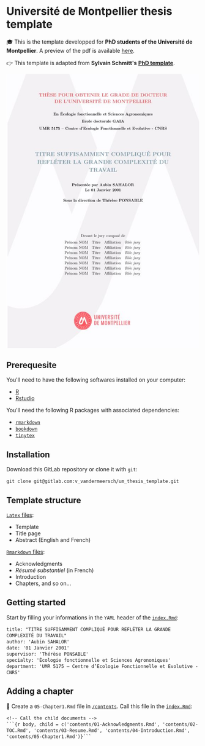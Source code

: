 # Université de Montpellier thesis template

🎓 This is the template developped for **PhD students of the Université de Montpellier**.
A preview of the pdf is available [here](https://gitlab.com/v_vandermeersch/um_thesis_template/-/blob/master/index.pdf).

👉 This template is adapted from **Sylvain Schmitt's** [**PhD template**](https://github.com/sylvainschmitt/PhD).

![template](img/title_page.JPG)

## Prerequesite

You'll need to have the following softwares installed on your computer:

* [R](https://www.r-project.org/) 
* [Rstudio](https://rstudio.com/)

You'll need the following R packages with associated dependencies:

* [`rmarkdown`](https://rmarkdown.rstudio.com/)
* [`bookdown`](https://bookdown.org/)
* [`tinytex`](https://yihui.org/tinytex/r/)

## Installation

Download this GitLab repository or clone it with `git`:

```
git clone git@gitlab.com:v_vandermeersch/um_thesis_template.git
```

## Template structure

[`Latex` files](https://gitlab.com/v_vandermeersch/um_thesis_template/-/tree/master/latex):

* Template
* Title page
* Abstract (English and French)

[`Rmarkdown` files](https://gitlab.com/v_vandermeersch/um_thesis_template/-/tree/master/contents):

* Acknowledgments
* *Résumé substantiel* (in French)
* Introduction
* Chapters, and so on...

## Getting started

Start by filling your informations in the `YAML` header of the [`index.Rmd`](https://gitlab.com/v_vandermeersch/um_thesis_template/-/blob/master/index.Rmd):

```
title: "TITRE SUFFISAMMENT COMPLIQUÉ POUR REFLÉTER LA GRANDE COMPLEXITÉ DU TRAVAIL"
author: 'Aubin SAHALOR'
date: '01 Janvier 2001'
supervisor: 'Thérèse PONSABLE'
specialty: 'Écologie fonctionnelle et Sciences Agronomiques'
department: 'UMR 5175 – Centre d’Ecologie Fonctionnelle et Evolutive - CNRS'
```

## Adding a chapter

:pencil: Create a `05-Chapter1.Rmd` file in [`/contents`](https://gitlab.com/v_vandermeersch/um_thesis_template/-/tree/master/contents).
Call this file in the [`index.Rmd`](https://gitlab.com/v_vandermeersch/um_thesis_template/-/blob/master/index.Rmd):

```
<!-- Call the child documents -->
```{r body, child = c('contents/01-Acknowledgments.Rmd', 'contents/02-TOC.Rmd', 'contents/03-Resume.Rmd', 'contents/04-Introduction.Rmd',
'contents/05-Chapter1.Rmd')}```
```
